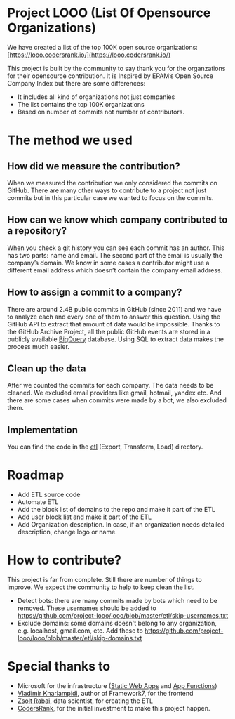 # Project LOOO (List Of Opensource Organizations)
We have created a list of the top 100K open source organizations: [https://looo.codersrank.io/](https://looo.codersrank.io/)

This project is built by the community to say thank you for the organzations for their opensource contribution. 
It is Inspired by EPAM’s Open Source Company Index but there are some differences: 
- It includes all kind of organizations not just companies
- The list contains the top 100K organizations
- Based on number of commits not number of contributors.
# The method we used
## How did we measure the contribution?
When we measured the contribution we only considered the commits on GitHub. There are many other ways to contribute to a project not just commits but in this particular case we wanted to focus on the commits.
## How can we know which company contributed to a repository?
When you check a git history you can see each commit has an author. This has two parts: name and email. The second part of the email is usually the company’s domain. We know in some cases a contributor might use a different email address which doesn’t contain the company email address.
## How to assign a commit to a company?
There are around 2.4B public commits in GitHub (since 2011) and we have to analyze each and every one of them to answer this question. 
Using the GitHub API to extract that amount of data would be impossible. Thanks to the GitHub Archive Project, all the public GitHub events are stored in a publicly available [BigQuery](https://cloud.google.com/blog/products/gcp/github-on-bigquery-analyze-all-the-open-source-code) database. Using SQL to extract data makes the process much easier. 
## Clean up the data
After we counted the commits for each company. The data needs to be cleaned. We excluded email providers like gmail, hotmail, yandex etc. And there are some cases when commits were made by a bot, we also excluded them.
## Implementation
You can find the code in the [etl](https://github.com/codersrank-org/project-looc/tree/master/etl) (Export, Transform, Load) directory.

# Roadmap
- Add ETL source code
- Automate ETL
- Add the block list of domains to the repo and make it part of the ETL
- Add user block list and make it part of the ETL
- Add Organization description. In case, if an organization needs detailed description, change logo or name. 
# How to contribute?
This project is far from complete. Still there are number of things to improve. We expect the community to help to keep clean the list.
- Detect bots: there are many commits made by bots which need to be removed. These usernames should be added to https://github.com/project-looo/looo/blob/master/etl/skip-usernames.txt
- Exclude domains: some domains doesn't belong to any organization, e.g. localhost, gmail.com, etc. Add these to https://github.com/project-looo/looo/blob/master/etl/skip-domains.txt
# Special thanks to
- Microsoft for the infrastructure ([Static Web Apps](https://docs.microsoft.com/en-us/azure/static-web-apps/overview) and [App Functions](https://docs.microsoft.com/en-us/azure/azure-functions/functions-overview))
- [Vladimir Kharlampidi](https://github.com/nolimits4web), author of Framework7, for the frontend
- [Zsolt Rabai](https://github.com/rabxly), data scientist, for creating the ETL
- [CodersRank](https://codersrank.io), for the initial investment to make this project happen.
